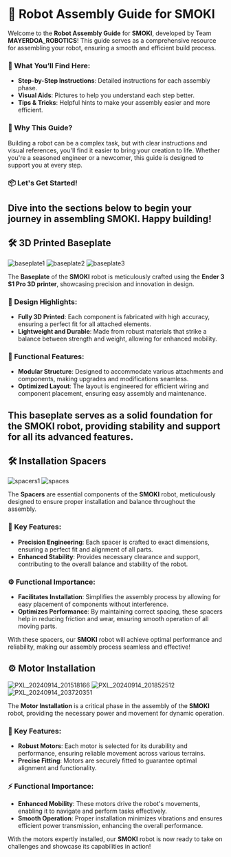 
# 🤖 Robot Assembly Guide for SMOKI

Welcome to the **Robot Assembly Guide** for **SMOKI**, developed by Team **MAYERDOA_ROBOTICS**! This guide serves as a comprehensive resource for assembling your robot, ensuring a smooth and efficient build process.

### 🌟 What You’ll Find Here:
- **Step-by-Step Instructions**: Detailed instructions for each assembly phase.
- **Visual Aids**: Pictures to help you understand each step better.
- **Tips & Tricks**: Helpful hints to make your assembly easier and more efficient.

### 🚀 Why This Guide?
Building a robot can be a complex task, but with clear instructions and visual references, you'll find it easier to bring your creation to life. Whether you're a seasoned engineer or a newcomer, this guide is designed to support you at every step.

### 📦 Let's Get Started!
Dive into the sections below to begin your journey in assembling **SMOKI**. Happy building!
---

## 🛠️ 3D Printed Baseplate

![baseplate1](https://github.com/user-attachments/assets/72105c34-1ef5-48b3-98ba-1df9f89528e6)
![baseplate2](https://github.com/user-attachments/assets/400e777a-40b3-428d-bfba-09254823ea0c)
![baseplate3](https://github.com/user-attachments/assets/fe2da24e-9cb5-4e29-9f8a-93f530ff78e4)

The **Baseplate** of the **SMOKI** robot is meticulously crafted using the **Ender 3 S1 Pro 3D printer**, showcasing precision and innovation in design.

### 🌟 Design Highlights:
- **Fully 3D Printed**: Each component is fabricated with high accuracy, ensuring a perfect fit for all attached elements.
- **Lightweight and Durable**: Made from robust materials that strike a balance between strength and weight, allowing for enhanced mobility.

### 🔧 Functional Features:
- **Modular Structure**: Designed to accommodate various attachments and components, making upgrades and modifications seamless.
- **Optimized Layout**: The layout is engineered for efficient wiring and component placement, ensuring easy assembly and maintenance.

This baseplate serves as a solid foundation for the **SMOKI** robot, providing stability and support for all its advanced features. 
---
<u>  </u>



## 🛠️ Installation Spacers

![spacers1](https://github.com/user-attachments/assets/8c20efef-1ec5-4403-bfcf-1aa2f07cc61a)
![spaces](https://github.com/user-attachments/assets/e06a76a0-df43-4a02-bde3-09d2e5468e13)


The **Spacers** are essential components of the **SMOKI** robot, meticulously designed to ensure proper installation and balance throughout the assembly.

### 🌟 Key Features:
- **Precision Engineering**: Each spacer is crafted to exact dimensions, ensuring a perfect fit and alignment of all parts.
- **Enhanced Stability**: Provides necessary clearance and support, contributing to the overall balance and stability of the robot.

### ⚙️ Functional Importance:
- **Facilitates Installation**: Simplifies the assembly process by allowing for easy placement of components without interference.
- **Optimizes Performance**: By maintaining correct spacing, these spacers help in reducing friction and wear, ensuring smooth operation of all moving parts.

With these spacers, our **SMOKI** robot will achieve optimal performance and reliability, making our assembly process seamless and effective!


## ⚙️ Motor Installation

![PXL_20240914_201518166](https://github.com/user-attachments/assets/8facc1f2-73a4-4faa-bf4d-b6b053624c80)
![PXL_20240914_201852512](https://github.com/user-attachments/assets/7a989f6a-698d-4b96-9f98-d9a0533a4c82)
![PXL_20240914_203720351](https://github.com/user-attachments/assets/c871499d-f5cb-4641-be0e-b871cdc31506)

The **Motor Installation** is a critical phase in the assembly of the **SMOKI** robot, providing the necessary power and movement for dynamic operation.

### 🌟 Key Features:
- **Robust Motors**: Each motor is selected for its durability and performance, ensuring reliable movement across various terrains.
- **Precise Fitting**: Motors are securely fitted to guarantee optimal alignment and functionality.

### ⚡ Functional Importance:
- **Enhanced Mobility**: These motors drive the robot's movements, enabling it to navigate and perform tasks effectively.
- **Smooth Operation**: Proper installation minimizes vibrations and ensures efficient power transmission, enhancing the overall performance.

With the motors expertly installed, our **SMOKI** robot is now ready to take on challenges and showcase its capabilities in action!





